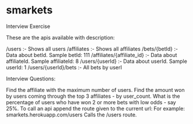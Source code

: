 smarkets
===============

Interview Exercise


These are the apis available with description:

/users :- Shows all users
/affiliates :- Shows all affiliates
/bets/{betId} :- Data about betId. Sample betId: 111
/affiliates/{affiliate_id} :- Data about affiliateId. Sample affiliateId: 8
/users/{userId} :- Data about userId. Sample userId: 1
/users/{userId}/bets :- All bets by userI


Interview Questions:

Find the affiliate with the maximum number of users.
Find the amount won by users coming through the top 3 affiliates - by user_count.
What is the percentage of users who have won 2 or more bets with low odds - say 25%.
To call an api append the route given to the current url: For example: smarkets.herokuapp.com/users Calls the /users route.